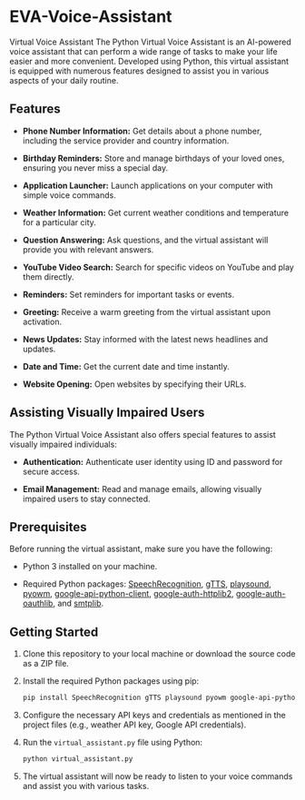 # EVA-Voice-Assistant
Virtual Voice Assistant
The Python Virtual Voice Assistant is an AI-powered voice assistant that can perform a wide range of tasks to make your life easier and more convenient. Developed using Python, this virtual assistant is equipped with numerous features designed to assist you in various aspects of your daily routine.

## Features

- **Phone Number Information:** Get details about a phone number, including the service provider and country information.

- **Birthday Reminders:** Store and manage birthdays of your loved ones, ensuring you never miss a special day.

- **Application Launcher:** Launch applications on your computer with simple voice commands.

- **Weather Information:** Get current weather conditions and temperature for a particular city.

- **Question Answering:** Ask questions, and the virtual assistant will provide you with relevant answers.

- **YouTube Video Search:** Search for specific videos on YouTube and play them directly.

- **Reminders:** Set reminders for important tasks or events.

- **Greeting:** Receive a warm greeting from the virtual assistant upon activation.

- **News Updates:** Stay informed with the latest news headlines and updates.

- **Date and Time:** Get the current date and time instantly.

- **Website Opening:** Open websites by specifying their URLs.

## Assisting Visually Impaired Users

The Python Virtual Voice Assistant also offers special features to assist visually impaired individuals:

- **Authentication:** Authenticate user identity using ID and password for secure access.

- **Email Management:** Read and manage emails, allowing visually impaired users to stay connected.

## Prerequisites

Before running the virtual assistant, make sure you have the following:

- Python 3 installed on your machine.

- Required Python packages: [SpeechRecognition](https://pypi.org/project/SpeechRecognition/), [gTTS](https://pypi.org/project/gTTS/), [playsound](https://pypi.org/project/playsound/), [pyowm](https://pypi.org/project/pyowm/), [google-api-python-client](https://pypi.org/project/google-api-python-client/), [google-auth-httplib2](https://pypi.org/project/google-auth-httplib2/), [google-auth-oauthlib](https://pypi.org/project/google-auth-oauthlib/), and [smtplib](https://docs.python.org/3/library/smtplib.html).

## Getting Started

1. Clone this repository to your local machine or download the source code as a ZIP file.

2. Install the required Python packages using pip:

   ```bash
   pip install SpeechRecognition gTTS playsound pyowm google-api-python-client google-auth-httplib2 google-auth-oauthlib smtplib
   ```

3. Configure the necessary API keys and credentials as mentioned in the project files (e.g., weather API key, Google API credentials).

4. Run the `virtual_assistant.py` file using Python:

   ```bash
   python virtual_assistant.py
   ```

5. The virtual assistant will now be ready to listen to your voice commands and assist you with various tasks.

